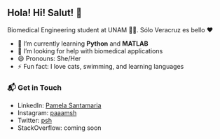 ## Hola! Hi! Salut! 👋

Biomedical Engineering student at UNAM :yellow_heart::blue_heart:. Sólo Veracruz es bello :heart:


- 🌱 I’m currently learning **Python** and **MATLAB**
- 🤔 I’m looking for help with biomedical applications
- 😄 Pronouns: She/Her
- ⚡ Fun fact: I love cats, swimming, and learning languages

### 📬 Get in Touch

-  LinkedIn: <a href = "https://www.linkedin.com/PamelaSantamariaISB">Pamela Santamaria</a>
-  Instagram: <a href = "https://www.instagram.com/paaamsh/">paaamsh</a>
-  Twitter: <a href = "https://twitter.com/lonelymojarra">psh</a>
-  StackOverflow: coming soon
